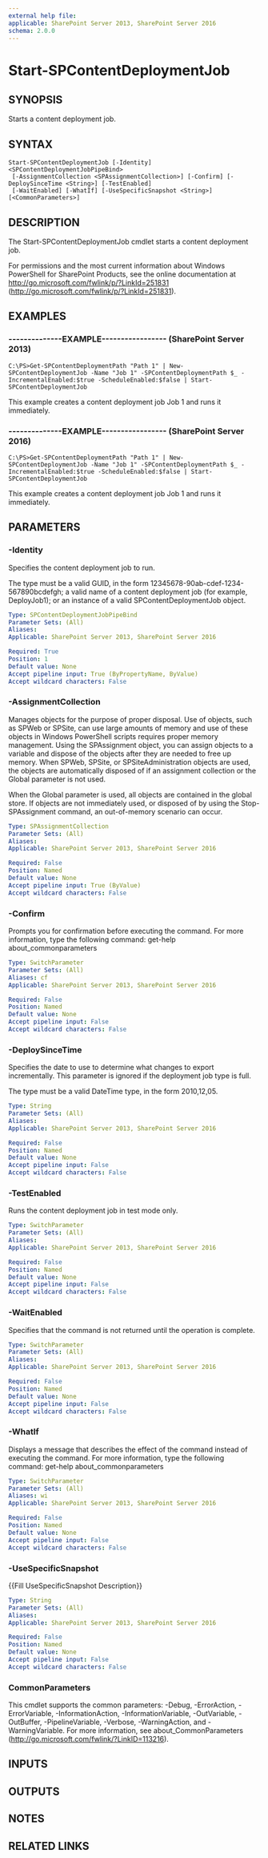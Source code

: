 ```yaml
---
external help file: 
applicable: SharePoint Server 2013, SharePoint Server 2016
schema: 2.0.0
---
```


# Start-SPContentDeploymentJob

## SYNOPSIS
Starts a content deployment job.

## SYNTAX

```
Start-SPContentDeploymentJob [-Identity] <SPContentDeploymentJobPipeBind>
 [-AssignmentCollection <SPAssignmentCollection>] [-Confirm] [-DeploySinceTime <String>] [-TestEnabled]
 [-WaitEnabled] [-WhatIf] [-UseSpecificSnapshot <String>] [<CommonParameters>]
```

## DESCRIPTION
The Start-SPContentDeploymentJob cmdlet starts a content deployment job.

For permissions and the most current information about Windows PowerShell for SharePoint Products, see the online documentation at http://go.microsoft.com/fwlink/p/?LinkId=251831 (http://go.microsoft.com/fwlink/p/?LinkId=251831).

## EXAMPLES

### --------------EXAMPLE----------------- (SharePoint Server 2013)
```
C:\PS>Get-SPContentDeploymentPath "Path 1" | New-SPContentDeploymentJob -Name "Job 1" -SPContentDeploymentPath $_ -IncrementalEnabled:$true -ScheduleEnabled:$false | Start-SPContentDeploymentJob
```

This example creates a content deployment job Job 1 and runs it immediately.

### --------------EXAMPLE----------------- (SharePoint Server 2016)
```
C:\PS>Get-SPContentDeploymentPath "Path 1" | New-SPContentDeploymentJob -Name "Job 1" -SPContentDeploymentPath $_ -IncrementalEnabled:$true -ScheduleEnabled:$false | Start-SPContentDeploymentJob
```

This example creates a content deployment job Job 1 and runs it immediately.

## PARAMETERS

### -Identity
Specifies the content deployment job to run.

The type must be a valid GUID, in the form 12345678-90ab-cdef-1234-567890bcdefgh; a valid name of a content deployment job (for example, DeployJob1); or an instance of a valid SPContentDeploymentJob object.

```yaml
Type: SPContentDeploymentJobPipeBind
Parameter Sets: (All)
Aliases: 
Applicable: SharePoint Server 2013, SharePoint Server 2016

Required: True
Position: 1
Default value: None
Accept pipeline input: True (ByPropertyName, ByValue)
Accept wildcard characters: False
```

### -AssignmentCollection
Manages objects for the purpose of proper disposal.
Use of objects, such as SPWeb or SPSite, can use large amounts of memory and use of these objects in Windows PowerShell scripts requires proper memory management.
Using the SPAssignment object, you can assign objects to a variable and dispose of the objects after they are needed to free up memory.
When SPWeb, SPSite, or SPSiteAdministration objects are used, the objects are automatically disposed of if an assignment collection or the Global parameter is not used.

When the Global parameter is used, all objects are contained in the global store.
If objects are not immediately used, or disposed of by using the Stop-SPAssignment command, an out-of-memory scenario can occur.

```yaml
Type: SPAssignmentCollection
Parameter Sets: (All)
Aliases: 
Applicable: SharePoint Server 2013, SharePoint Server 2016

Required: False
Position: Named
Default value: None
Accept pipeline input: True (ByValue)
Accept wildcard characters: False
```

### -Confirm
Prompts you for confirmation before executing the command.
For more information, type the following command: get-help about_commonparameters

```yaml
Type: SwitchParameter
Parameter Sets: (All)
Aliases: cf
Applicable: SharePoint Server 2013, SharePoint Server 2016

Required: False
Position: Named
Default value: None
Accept pipeline input: False
Accept wildcard characters: False
```

### -DeploySinceTime
Specifies the date to use to determine what changes to export incrementally.
This parameter is ignored if the deployment job type is full.

The type must be a valid DateTime type, in the form 2010,12,05.

```yaml
Type: String
Parameter Sets: (All)
Aliases: 
Applicable: SharePoint Server 2013, SharePoint Server 2016

Required: False
Position: Named
Default value: None
Accept pipeline input: False
Accept wildcard characters: False
```

### -TestEnabled
Runs the content deployment job in test mode only.

```yaml
Type: SwitchParameter
Parameter Sets: (All)
Aliases: 
Applicable: SharePoint Server 2013, SharePoint Server 2016

Required: False
Position: Named
Default value: None
Accept pipeline input: False
Accept wildcard characters: False
```

### -WaitEnabled
Specifies that the command is not returned until the operation is complete.

```yaml
Type: SwitchParameter
Parameter Sets: (All)
Aliases: 
Applicable: SharePoint Server 2013, SharePoint Server 2016

Required: False
Position: Named
Default value: None
Accept pipeline input: False
Accept wildcard characters: False
```

### -WhatIf
Displays a message that describes the effect of the command instead of executing the command.
For more information, type the following command: get-help about_commonparameters

```yaml
Type: SwitchParameter
Parameter Sets: (All)
Aliases: wi
Applicable: SharePoint Server 2013, SharePoint Server 2016

Required: False
Position: Named
Default value: None
Accept pipeline input: False
Accept wildcard characters: False
```

### -UseSpecificSnapshot
{{Fill UseSpecificSnapshot Description}}

```yaml
Type: String
Parameter Sets: (All)
Aliases: 
Applicable: SharePoint Server 2013, SharePoint Server 2016

Required: False
Position: Named
Default value: None
Accept pipeline input: False
Accept wildcard characters: False
```

### CommonParameters
This cmdlet supports the common parameters: -Debug, -ErrorAction, -ErrorVariable, -InformationAction, -InformationVariable, -OutVariable, -OutBuffer, -PipelineVariable, -Verbose, -WarningAction, and -WarningVariable. For more information, see about_CommonParameters (http://go.microsoft.com/fwlink/?LinkID=113216).

## INPUTS

## OUTPUTS

## NOTES

## RELATED LINKS

